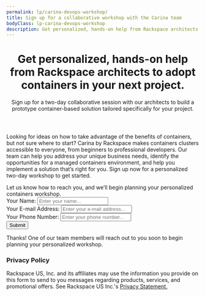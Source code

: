 ```yaml
---
permalink: lp/carina-devops-workshop/
title: Sign up for a collaborative workshop with the Carina team
bodyClass: lp-carina-devops-workshop
description: Get personalized, hands-on help from Rackspace architects to adopt containers in your next project. Sign up for the collaborative workshop.
---
```

<div class="lp-section-hero"></div>
<header class="lp-section header">
  <div class="section-container">
    <div class="section-grid">
      <div class="lp-header">
        <h1 class="headline">Get personalized, hands-on help from Rackspace architects to adopt containers in your next project.</h1>
        <p class="lead">Sign up for a two-day collaborative session with our architects to build a prototype container-based solution tailored specifically for your project.</p>
      </div>
    </div>
  </div>
</header>
<div class="lp-section form">
  <div class="section-container">
    <div class="section-grid">
      <div class="form-aside">
        <p class="lead">Looking for ideas on how to take advantage of the benefits of containers, but not sure where to start? Carina by Rackspace makes containers clusters accessible to everyone, from beginners to professional developers. Our team can help you address your unique business needs, identify the opportunities for a managed containers environment, and help you implement a solution that’s right for you. Sign up now for a personalized two-day workshop to get started.</p>
      </div>
      <div class="lp-form" data-ng-controller="WorkshopFormCtrl as workshop">
        <form name="form" data-ng-submit="form.$valid && workshop.submitForm()" data-ng-show="workshop.status != 'submitted'">
          <div class="lead-in">Let us know how to reach you, and we’ll begin planning your personalized containers workshop.</div>
          <div class="control">
            <label for="">Your Name:</label>
            <input type="text" name="name" data-ng-model="workshop.formData.name" required placeholder="Enter your name...">
          </div>
          <div class="control">
            <label for="">Your E-mail Address:</label>
            <input type="email" name="email" data-ng-model="workshop.formData.email" required placeholder="Enter your e-mail address...">
          </div>
          <div class="control">
            <label for="">Your Phone Number:</label>
            <input type="tel" name="phone" data-ng-model="workshop.formData.phone" required placeholder="Enter your phone number...">
          </div>
          <div class="control">
            <button type="submit" data-ng-disabled="workshop.status == 'submitting'">
              Submit
            </button>
          </div>
        </form>
        <div class="form-submitted" data-ng-show="workshop.status == 'submitted'">
          <div class="lead-in">
            Thanks! One of our team members will reach out to you soon to begin planning your personalized workshop.
          </div>
        </div>
      </div>
    </div>
  </div>
</div>
<div class="lp-section more-info">
  <div class="section-container">
    <div class="section-grid">
      <div class="lp-more-info">
        <h3>Privacy Policy</h3>
        <p> Rackspace US, Inc. and its affiliates may use the information you provide on this form to send to you messages regarding products, services, and promotional offers. See Rackspace US Inc.'s <a href="http://www.rackspace.com/information/legal/privacystatement">Privacy Statement.</a></p>
      </div>
    </div>
  </div>
</div>
